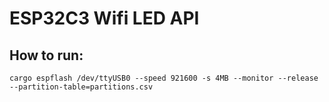 # ESP32C3 Wifi LED API


## How to run:
`cargo espflash /dev/ttyUSB0 --speed 921600 -s 4MB --monitor --release --partition-table=partitions.csv `
